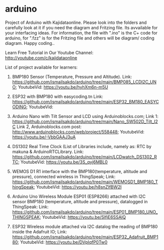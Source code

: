 # arduino
Project of Arduino with Kajidataonline. Please look into the folders and carefully look at it if you need the diagram and Fritzing file. Its avvailable for your interfacing ideas. For information, the file with ".ino" is the C+ code for arduino, for ".fzz" is for the Fritzing file and others will be diagram/ coding diagram. Happy coding.. 

Learn Free Tutorial in Our Youtube Channel: http://youtube.com/c/kajidataonline

List of project available for learners:
1) BMP180 Sensor (Temperature, Pressure and Altitude). 
Link: https://github.com/ismailsakdo/arduino/tree/main/BMP085_LCDI2C_UNO; 
YoutubeVid: https://youtu.be/hyhXm6n-m5U

2) ESP32 with BMP180 with easycoding.tn 
Link: https://github.com/ismailsakdo/arduino/tree/main/ESP32_BM180_EASYCODING; 
YoutubeVid:

3) Arduino Nano with Tilt Sensor and LCD using Arduinoblocks.com;
Link 1: https://github.com/ismailsakdo/arduino/tree/main/Nano_SW502D_Tilt_I2C
Link 2, Arduinoblocks.com post: http://www.arduinoblocks.com/web/project/558448;
YoutubeVid: https://youtu.be/-VbbGAAJ3uA

4) DS1302 Real Time Clock (List of Libraries include, namely as: RTC by makuna & ArduinoRTCLibrary. 
Link: https://github.com/ismailsakdo/arduino/tree/main/LCDwatch_DS1302_RTC; 
YoutubeVid: https://youtu.be/3S_qyj6MBL0

5) WEMOS D1 R1 interface with the BMP180(temperature, altitude and pressure), connected wireless in ThingSpeak; 
Link: https://github.com/ismailsakdo/arduino/tree/main/WEMOSD1_BMP180_ThingSpeak; 
YoutubeVid: https://youtu.be/h8snZIfBW2I

6) Arduino Uno Wireless Module ESP01 (ESP8266) attached with I2C sensor BMP180 (temperature, altitude and pressure), datalogged in ThingSpeak:
Link: https://github.com/ismailsakdo/arduino/tree/main/ESP01_BMP180_UNO_THINGSPEAK; 
YoutubeVid: https://youtu.be/SlfjE6SSAlQ

7) ESP32 Wireless module attached via I2C datalog the reading of BMP180 inside the Adafruit IO;
Link: https://github.com/ismailsakdo/arduino/tree/main/ESP32_Adafruit_BMP180; 
YoutubeVid: https://youtu.be/DVpIqfP0Tw0
